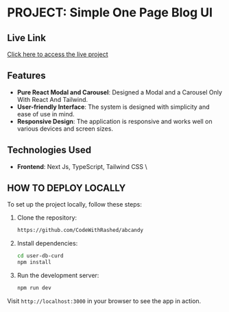 # PROJECT: Simple One Page Blog UI

## Live Link

[Click here to access the live project](https://CodeWithRashed.github.io/abcandy)

## Features
- **Pure React Modal and Carousel**: Designed a Modal and a Carousel Only With React And Tailwind.
- **User-friendly Interface**: The system is designed with simplicity and ease of use in mind.
- **Responsive Design**: The application is responsive and works well on various devices and screen sizes.

## Technologies Used

- **Frontend**: Next Js, TypeScript, Tailwind CSS
\

## HOW TO DEPLOY LOCALLY

To set up the project locally, follow these steps:

1. Clone the repository:

   ```bash
   https://github.com/CodeWithRashed/abcandy
   ```

2. Install dependencies:

   ```bash
   cd user-db-curd
   npm install
   ```

3. Run the development server:

   ```bash
   npm run dev
   ```

Visit `http://localhost:3000` in your browser to see the app in action.

